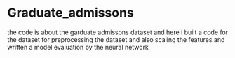# Graduate_admissons
the code is about the garduate admissons dataset and here i built a code for the dataset for preprocessing the dataset and also scaling the features and written a model evaluation by the neural network
